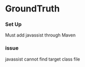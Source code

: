 # GroundTruth

### Set Up

Must add javassist through Maven

### issue

javassist cannot find target class file
